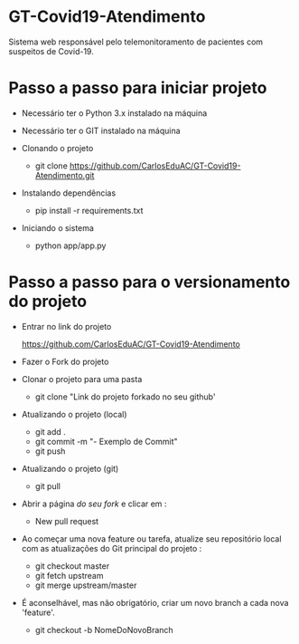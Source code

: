 # GT-Covid19-Atendimento
Sistema web responsável pelo telemonitoramento de pacientes com suspeitos de Covid-19.

# Passo a passo para iniciar projeto
- Necessário ter o Python 3.x instalado na máquina
- Necessário ter o GIT instalado na máquina

- Clonando o projeto

    - git clone https://github.com/CarlosEduAC/GT-Covid19-Atendimento.git

- Instalando dependências 

    - pip install -r requirements.txt

- Iniciando o sistema

    - python app/app.py

# Passo a passo para o versionamento do projeto

- Entrar no link do projeto 
    
    https://github.com/CarlosEduAC/GT-Covid19-Atendimento

- Fazer o Fork do projeto

- Clonar o projeto para uma pasta

    - git clone "Link do projeto forkado no seu github'

- Atualizando o projeto (local)

    - git add .
    - git commit -m "- Exemplo de Commit"
    - git push

- Atualizando o projeto (git)

    - git pull

- Abrir a página *do seu fork* e clicar em :
    
    - New pull request

- Ao começar uma nova feature ou tarefa, atualize seu repositório local com as atualizações do Git principal do projeto :

    - git checkout master 
    - git fetch upstream 
    - git merge upstream/master

* É aconselhável, mas não obrigatório, criar um novo branch a cada nova 'feature'.
    
    - git checkout -b NomeDoNovoBranch
